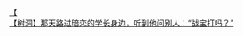 [【](http://tieba.baidu.com/p/2660086339?see_lz=1&pn=)   
[【树洞】那天路过暗恋的学长身边，听到他问别人：“战宝打吗？”](http://tieba.baidu.com/p/2659354092?see_lz=1&pn=)   
